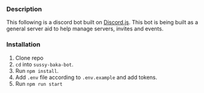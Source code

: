 ### Description
This following is a discord bot built on [Discord.js](https://discord.js.org/).
This bot is being built as a general server aid to help manage servers, invites and events.

### Installation
1. Clone repo
2. `cd` into `sussy-baka-bot`.
3. Run `npm install`.
4. Add `.env` file according to `.env.example` and add tokens.
5. Run `npm run start`
